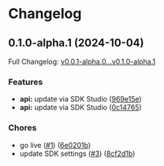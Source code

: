 # Changelog

## 0.1.0-alpha.1 (2024-10-04)

Full Changelog: [v0.0.1-alpha.0...v0.1.0-alpha.1](https://github.com/anmolm96/setu-aa-sdk/compare/v0.0.1-alpha.0...v0.1.0-alpha.1)

### Features

* **api:** update via SDK Studio ([969e15e](https://github.com/anmolm96/setu-aa-sdk/commit/969e15e93c53a23b5a2b145c6d0a7845b00b8dce))
* **api:** update via SDK Studio ([0c14765](https://github.com/anmolm96/setu-aa-sdk/commit/0c14765816f49951623ee43085fd03bb3222b2d2))


### Chores

* go live ([#1](https://github.com/anmolm96/setu-aa-sdk/issues/1)) ([6e0201b](https://github.com/anmolm96/setu-aa-sdk/commit/6e0201bef3337f544ba6410e3b9c1459a3d9f15e))
* update SDK settings ([#3](https://github.com/anmolm96/setu-aa-sdk/issues/3)) ([8cf2d1b](https://github.com/anmolm96/setu-aa-sdk/commit/8cf2d1b553fca17fbc76bc6b60ebf1a5184aee0f))
